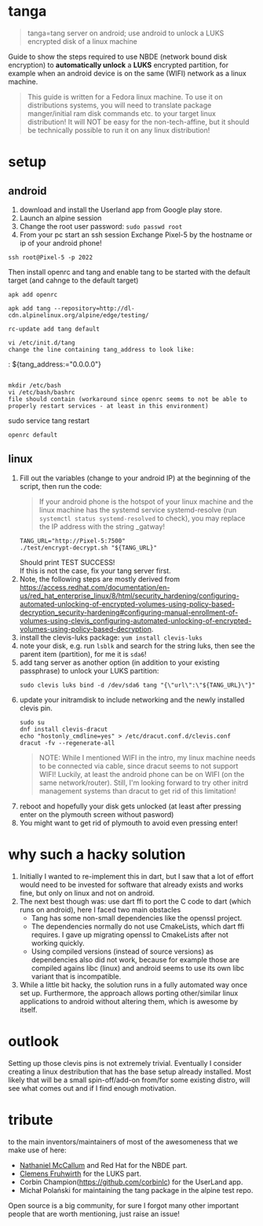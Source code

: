 # tanga
> tanga=tang server on android; use android to unlock a LUKS encrypted disk of a linux machine

Guide to show the steps required to use NBDE (network bound disk encryption) to **automatically unlock** a **LUKS** encrypted partition, for example when an android device is on the same (WIFI) network as a linux machine.

> This guide is written for a Fedora linux machine. To use it on distributions systems, you will need to translate package manger/initial ram disk commands etc. to your target linux distribution! It will NOT be easy for the non-tech-affine, but it should be technically possible to run it on any linux distribution!

# setup

## android
1. download and install the Userland app from Google play store.
2. Launch an alpine session
3. Change the root user password: `sudo passwd root`
4. From your pc start an ssh session
Exchange Pixel-5 by the hostname or ip of your android phone!
```
ssh root@Pixel-5 -p 2022
```
Then install openrc and tang and enable tang to be started with the default target (and cahnge to the default target)
```
apk add openrc

apk add tang --repository=http://dl-cdn.alpinelinux.org/alpine/edge/testing/

rc-update add tang default

vi /etc/init.d/tang
change the line containing tang_address to look like:
```
: ${tang_address:="0.0.0.0"}
```

mkdir /etc/bash
vi /etc/bash/bashrc
file should contain (workaround since openrc seems to not be able to properly restart services - at least in this environment)
```
sudo service tang restart
```
openrc default
```

## linux
1. Fill out the variables (change to your android IP) at the beginning of the script, then run the code:
   > If your android phone is the hotspot of your linux machine and the linux machine has the systemd service systemd-resolve (run `systemctl status systemd-resolved` to check), you may replace the IP address with the string _gatway!
   ```
   TANG_URL="http://Pixel-5:7500"
   ./test/encrypt-decrypt.sh "${TANG_URL}"
   ```
   Should print TEST SUCCESS!\
   If this is not the case, fix your tang server first.
2. Note, the following steps are mostly derived from https://access.redhat.com/documentation/en-us/red_hat_enterprise_linux/8/html/security_hardening/configuring-automated-unlocking-of-encrypted-volumes-using-policy-based-decryption_security-hardening#configuring-manual-enrollment-of-volumes-using-clevis_configuring-automated-unlocking-of-encrypted-volumes-using-policy-based-decryption.
3. install the clevis-luks package:
   `yum install clevis-luks`
4. note your disk, e.g. run `lsblk` and search for the string luks, then see the parent item (partition), for me it is `sda6`!
5. add tang server as another option (in addition to your existing passphrase) to unlock your LUKS partition:
   ```
   sudo clevis luks bind -d /dev/sda6 tang "{\"url\":\"${TANG_URL}\"}"
   ```
6. update your initramdisk to include networking and the newly installed clevis pin.
   ```
   sudo su
   dnf install clevis-dracut
   echo "hostonly_cmdline=yes" > /etc/dracut.conf.d/clevis.conf
   dracut -fv --regenerate-all
   ```
   > NOTE: While I mentioned WIFI in the intro, my linux machine needs to be connected via cable, since dracut seems to not support WIFI!
   > Luckily, at least the android phone can be on WIFI (on the same network/router).
   > Still, I'm looking forward to try other initrd management systems than dracut to get rid of this limitation!
7. reboot and hopefully your disk gets unlocked (at least after pressing enter on the plymouth screen without pasword)
8. You might want to get rid of plymouth to avoid even pressing enter!

# why such a hacky solution
1. Initially I wanted to re-implement this in dart, but I saw that a lot of effort would need to be invested for software that already exists and works fine, but only on linux and not on android.
2. The next best though was: use dart ffi to port the C code to dart (which runs on android), here I faced two main obstacles
   - Tang has some non-small dependencies like the openssl project.
   - The dependencies normally do not use CmakeLists, which dart ffi requires. I gave up migrating openssl to CmakeLists after not working quickly.
   - Using compiled versions (instead of source versions) as dependencies also did not work, because for example those are compiled agains libc (linux) and android seems to use its own libc variant that is incompatible.
3. While a little bit hacky, the solution runs in a fully automated way once set up. Furthermore, the approach allows porting other/similar linux applications to android without altering them, which is awesome by itself.

# outlook
Setting up those clevis pins is not extremely trivial.
Eventually I consider creating a linux destribution that has the base setup already installed. Most likely that will be a small spin-off/add-on from/for some existing distro, will see what comes out and if I find enough motivation.

# tribute
to the main inventors/maintainers of most of the awesomeness that we make use of here:
- [Nathaniel McCallum](https://github.com/npmccallum) and Red Hat for the NBDE part.
- [Clemens Fruhwirth](https://clemens.endorphin.org/p/about-me.html) for the LUKS part.
- Corbin Champion(https://github.com/corbinlc) for the UserLand app.
- Michał Polański for maintaining the tang package in the alpine test repo.

Open source is a big community, for sure I forgot many other important people that are worth mentioning, just raise an issue!